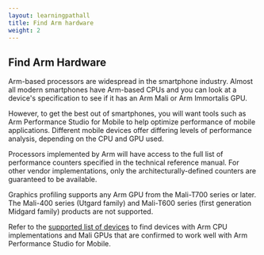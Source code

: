 ```yaml
---
layout: learningpathall
title: Find Arm hardware
weight: 2
---
```


## Find Arm Hardware 

Arm-based processors are widespread in the smartphone industry. Almost all modern smartphones have Arm-based CPUs and you can look at a device's specification to see if it has an Arm Mali or Arm Immortalis GPU.

However, to get the best out of smartphones, you will want tools such as Arm Performance Studio for Mobile to help optimize performance of mobile applications. Different mobile devices offer differing levels of performance analysis, depending on the CPU and GPU used.

Processors implemented by Arm will have access to the full list of performance counters specified in the technical reference manual. For other vendor implementations, only the architecturally-defined counters are guaranteed to be available.

Graphics profiling supports any Arm GPU from the Mali-T700 series or later. The Mali-400 series (Utgard family) and Mali-T600 series (first generation Midgard family) products are not supported.

Refer to the [supported list of devices](https://developer.arm.com/Tools%20and%20Software/Arm%20Mobile%20Studio#Supported-Devices) to find devices with Arm CPU implementations and Mali GPUs that are confirmed to work well with Arm Performance Studio for Mobile. 
